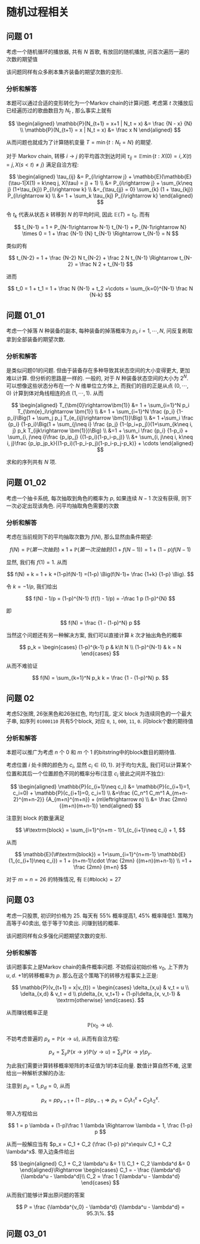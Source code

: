 # 随机过程相关

## 问题 01

考虑一个随机循环的播放器, 共有 $N$ 首歌, 有放回的随机播放, 问首次遍历一遍的次数的期望值

该问题同样有众多刷本集齐装备的期望次数的变形.

### 分析和解答

本题可以通过合适的变形转化为一个Markov chain的计算问题. 考虑第 $t$ 次播放后已经遍历过的歌曲数目为 $N_t$ , 那么事实上就有

$$
\begin{aligned}
\mathbb{P}(N_{t+1} = x+1 | N_t = x) &= \frac {N - x} {N} \\
\mathbb{P}(N_{t+1} = x | N_t = x) &= \frac x N
\end{aligned}
$$

从而问题也就成为了计算随机变量 $T = \min \{t: N_t = N\}$ 的期望. 

对于 Markov chain, 转移 $i\rightarrow j$ 的平均首次到达时间 $\tau_{ij} = \mathbb{E}\min\{t: X(0) = i, X(t) = j, X(s\lt t) \neq j\}$ 满足自洽方程:

$$
\begin{aligned}
\tau_{ij} &= P_{i\rightarrow j} + \mathbb{E}(\mathbb{E}(\tau-1|X(1) = k\neq j, X(\tau) = j) + 1) \\
&= P_{i\rightarrow j} + \sum_{k\neq j} (1+\tau_{kj}) P_{i\rightarrow k} \\
&=_{\tau_{jj} = 0} \sum_{k} (1 + \tau_{kj}) P_{i\rightarrow k} \\
&= 1 + \sum_k \tau_{kj} P_{i\rightarrow k}
\end{aligned}
$$

令 $t_k$ 代表从状态 $k$ 转移到 $N$ 的平均时间, 因此 $\mathbb{E}(T) = t_0$. 而有

$$
t_{N-1} = 1 + P_{N-1\rightarrow N-1} t_{N-1} + P_{N-1\rightarrow N} \times 0 = 1 + \frac {N-1} {N} t_{N-1} \Rightarrow t_{N-1} = N
$$

类似的有

$$
t_{N-2} = 1 + \frac {N-2} N t_{N-2} + \frac 2 N t_{N-1} \Rightarrow t_{N-2} = \frac N 2 + t_{N-1}
$$

进而

$$
t_0 = 1 + t_1 = 1 + \frac N {N-1} + t_2 =\cdots = \sum_{k=0}^{N-1} \frac N {N-k}
$$

## 问题 01_01

考虑一个掉落 $N$ 种装备的副本, 每种装备的掉落概率为 $p_i, i=1,\cdots,N$, 问反复刷取拿到全部装备的期望次数. 

### 分析和解答

是类似问题01的问题. 但由于装备存在多种导致其状态空间的大小变得更大, 更加难以计算. 但分析的思路是一样的. 一般的, 对于 $N$ 种装备状态空间的大小为 $2^N$. 可以想像这些状态分布在一个 $N$ 维单位立方体上, 而我们的目的正是从点 $(0,\cdots,0)$ 计算到体对角线相连的点 $(1,\cdots,1)$. 从而

$$
\begin{aligned}
T_{\bm{0}\rightarrow\bm{1}} &= 1 + \sum_{i=1}^N p_i T_{\bm{e}_i\rightarrow \bm{1}} \\
&= 1 + \sum_{i=1}^N \frac {p_i} {1-p_i}\Big(1 + \sum_j p_j T_{e_{ij}\rightarrow \bm{1}}\Big) \\
&= 1 +\sum_i \frac {p_i} {1-p_i}\Big(1 + \sum_{j\neq i} \frac {p_j} {1-(p_i+p_j)}(1+\sum_{k\neq i, j} p_k T_{ijk\rightarrow \bm{1}})\Big) \\
&=1 + \sum_i \frac {p_i} {1-p_i} + \sum_{i, j\neq i}\frac {p_ip_j} {(1-p_i)(1-p_i-p_j)} \\
&+ \sum_{i, j\neq i, k\neq i, j}\frac {p_ip_jp_k}{(1-p_i)(1-p_i-p_j)(1-p_i-p_j-p_k)} + \cdots
\end{aligned}
$$

求和的序列共有 $N$ 项.

## 问题 01_02

考虑一个抽卡系统, 每次抽取到角色的概率为 $p$, 如果连续 $N-1$ 次没有获得, 则下一次必定出现该角色. 问平均抽取角色需要的次数

### 分析和解答

考虑在当前规则下的平均抽取次数为 $f(N)$, 那么显然由条件期望:

$$
f(N) = \mathbb{P}(第一次抽到) \times 1 + \mathbb{P}(第一次没抽到) (1+f(N-1)) = 1 + (1-p) f(N-1)
$$

显然, 我们有 $f(1) = 1$. 从而

$$
f(N) + k = 1 + k +(1-p)f(N-1) =(1-p) \Big(f(N-1)+ \frac {1+k} {1-p} \Big).
$$

令 $k = -1/p$, 我们给出

$$
f(N) - 1/p = (1-p)^{N-1} (f(1) - 1/p) = -\frac 1 p (1-p)^{N}
$$

即

$$
f(N) = \frac {1 - (1-p)^N} p
$$

当然这个问题还有另一种解决方案, 我们可以直接计算 $k$ 次才抽出角色的概率

$$
p_k = \begin{cases}
(1-p)^{k-1} p & k\lt N \\
(1-p)^{N-1} & k = N
\end{cases}
$$

从而不难验证

$$
f(N) = \sum_{k=1}^N p_k k = \frac {1 - (1-p)^N} p.
$$


## 问题 02

考虑52张牌, 26张黑色和26张红色, 均匀打乱. 定义 block 为连续同色的一个最大子串, 如序列 `01000110` 共有5个block, 对应 `0`, `1`, `000`, `11`, `0`. 问block个数的期待值

### 分析和解答

本题可以推广为考虑 $n$ 个 0 和 $m$ 个 1 的bitstring中的block数目的期待值. 

考虑位置 $i$ 处卡牌的颜色为 $c_i$, 显然 $c_i\in\{0, 1\}$. 对于均匀大乱, 我们可以计算某个位置和其后一个位置颜色不同的概率分布(注意 $c_i$ 彼此之间并不独立):

$$
\begin{aligned}
\mathbb{P}(c_{i+1}\neq c_i) &= \mathbb{P}(c_{i+1}=1, c_i=0) + \mathbb{P}(c_{i+1}=0, c_i=1) \\
&=\frac {C_n^1 C_m^1 A_{m+n-2}^{m+n-2}} {A_{m+n}^{m+n}} + (m\leftrightarrow n) \\
&= \frac {2mn} {(m+n)(m+n-1)}
\end{aligned}
$$

注意到 block 的数量满足

$$
\#\textrm{block} = \sum_{i=1}^{n+m - 1}1_{c_{i+1}\neq c_i} + 1,
$$

从而

$$
\mathbb{E}(\#\textrm{block}) = 1+\sum_{i=1}^{n+m-1} \mathbb{E}(1_{c_{i+1}\neq c_i}) = 1 + (n+m-1)\cdot \frac {2mn} {(m+n)(m+n-1)} \\
=1 + \frac {2mn} {m+n}
$$

对于 $m=n=26$ 的特殊情况, 有 $\mathbb{E}(\#\textrm{block}) = 27$

## 问题 03

考虑一只股票, 初识时价格为 25. 每天有 $55\%$ 概率提高1, $45\%$ 概率降低1. 策略为高等于40卖出, 低于等于10卖出. 问赚到钱的概率. 

该问题同样有众多强化问题期望次数的变形.

### 分析和解答

该问题事实上是Markov chain的条件概率问题. 不妨假设初始价格 $v_0$, 上下界为 $u, d$. +1的转移概率为 $p$. 那么在这个策略下的转移方程事实上正是:

$$
\mathbb{P}(v_{t+1} = x|v_{t}) = \begin{cases}
\delta_{x,u} & v_t = u \\
\delta_{x,d} & v_t = d \\
p\delta_{x, v_t+1} + (1-p)\delta_{x, v_t-1} & \textrm{otherwise}
\end{cases}.
$$

从而赚钱概率正是

$$
\mathbb{P}(v_0 \rightarrow u).
$$

不妨考虑普遍的 $p_x = \mathbb{P}(x\rightarrow u)$, 从而有自洽方程:

$$
p_x = \sum_y \mathbb{P}(x\rightarrow y) \mathbb{P}(y\rightarrow u) = \sum_y \mathbb{P}(x\rightarrow y) p_y.
$$

为此我们需要计算转移概率矩阵的本征值为1的本征向量. 数值计算自然不难, 这里给出一种解析求解的办法:

注意到 $p_u = 1, p_d = 0$, 从而

$$
p_x = p p_{x+1} + (1-p)p_{x-1} \Rightarrow p_x = C_1\lambda_1^x + C_2\lambda_2^x.
$$

带入方程给出

$$
1 = p \lambda + (1-p)\frac 1 \lambda \Rightarrow \lambda = 1, \frac {1-p} p 
$$

从而一般解应当有 $p_x = C_1 + C_2 (\frac {1-p} p)^x\equiv C_1 + C_2 \lambda^x$. 带入边条件给出

$$
\begin{aligned}
C_1 + C_2 \lambda^u &= 1 \\
C_1 + C_2 \lambda^d &= 0
\end{aligned}\Rightarrow 
\begin{cases}
C_1 = - \frac {\lambda^d} {\lambda^u - \lambda^d}\\
C_2 = \frac 1 {\lambda^u - \lambda^d}
\end{cases}
$$

从而我们能够计算出原问题的答案

$$
P = \frac {\lambda^{v_0} - \lambda^d} {\lambda^u - \lambda^d} = 95.3\%.
$$

## 问题 03_01